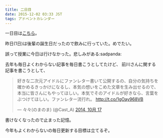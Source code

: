 ```yaml
---
title: 二日目
date: 2015-12-02 03:33 JST
tags: アドベントカレンダー
---
```


一日目は[こちら](/blog/2015/12/01/12.html)。

昨日(1日)は後輩の誕生日だったので飲みに行っていた。めでたい。

誤って授業に今日は行けなかった。悲しみがある:sadpanda:

去年も毎日よくわからない記事を毎日書こうとしてたけど、
前川さんに関する記事を書こうとして、
<blockquote class="twitter-tweet" lang="ja"><p lang="ja" dir="ltr">好きな二次元アイドルにファンレター書いて公開するの、自分の気持ちを確かめるきっかけになるし、本気の想いをこめた文章を生み出せるので、本当に皆さんにもやってほしい。本気でそのアイドルが好きなら、言葉をぶつけてほしい。ファンレター流行れ。&#10;<a href="http://t.co/1gOay968VB">http://t.co/1gOay968VB</a></p>&mdash; 々々(のまのま) (@Cast_A) <a href="https://twitter.com/Cast_A/status/523090982632316930">2014, 10月 17</a></blockquote>
<script async src="//platform.twitter.com/widgets.js" charset="utf-8"></script>
書けなくなったので止まった記憶。

今年もよくわからないの毎日更新する目標は立てるぞ。

